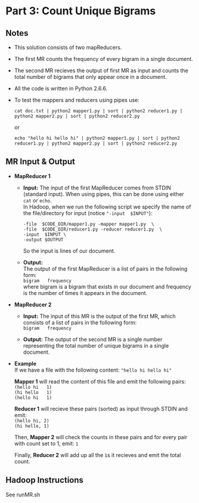 # Part 3: Count Unique Bigrams

## **Notes**
* This solution consists of two mapReducers.
* The first MR counts the frequency of every bigram in a single document.
* The second MR recieves the output of first MR as input and counts the total number of bigrams that only appear once in a document.
* All the code is written in Python 2.6.6.
* To test the mappers and reducers using pipes use:

  ``` 
  cat doc.txt | python2 mapper1.py | sort | python2 reducer1.py | python2 mapper2.py | sort | python2 reducer2.py
  ```  
  or  

  ```
  echo "hello hi hello hi" | python2 mapper1.py | sort | python2 reducer1.py | python2 mapper2.py | sort | python2 reducer2.py
  ```

## **MR Input & Output**
* **MapReducer 1**

  * **Input:**
  The input of the first MapReducer comes from STDIN (standard input). When using pipes, this can be done using either `cat` or `echo`.  
  In Hadoop, when we run the following script we specify the name of the file/directory for input (notice `"-input  $INPUT"`): 
     ``` hadoop jar $STREAMJAR \
     -file  $CODE_DIR/mapper1.py -mapper mapper1.py  \
     -file  $CODE_DIR/reducer1.py -reducer reducer1.py  \
     -input  $INPUT \
     -output $OUTPUT
     ```  
     So the input is lines of our document.

  * **Output:**  
  The output of the first MapReducer is a list of pairs in the following form:  
  `bigram   frequency`  
  where bigram is a bigram that exists in our document and frequency is the number of times it appears in the document.

* **MapReducer 2**
  * **Input:**
  The input of this MR is the output of the first MR, which consists of a list of pairs in the following form:  
  `bigram   frequency` 

  * **Output:** 
  The output of the second MR is a single number representing the total number of unique bigrams in a single document.

* **Example**  
If we have a file with the following content: `"hello hi hello hi"`  

  **Mapper 1** will read the content of this file and emit the following pairs:  
  `(hello hi   1)`  
  `(hi hello   1)`  
  `(hello hi   1)`  

  **Reducer 1** will recieve these pairs (sorted) as input through STDIN and emit:  
  `(hello hi, 2)`  
  `(hi hello, 1)`  

  Then, **Mapper 2** will check the counts in these pairs and for every pair with count set to 1, emit: `1`

  Finally, **Reducer 2** will add up all the `1`s it recieves and emit the total count.

## **Hadoop Instructions**
See runMR.sh